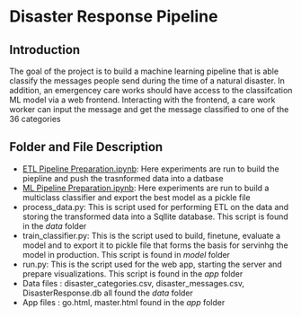 # Disaster Response Pipeline 

## Introduction 
The goal of the project is to build a machine learning pipeline that is able classify the messages people send during the time of a natural disaster. In addition, an emergencey care works should have access to the classifcation ML model via a web frontend. Interacting with the frontend, a care work worker can input the message and get the message classified to one of the 36 categories 

## Folder and File Description 
* [ETL Pipeline Preparation.ipynb](https://github.com/TensorAdy/udacity_dsnd/blob/master/Project%202%20-%20Disaster%20Response%20Pipeline/ETL%20Pipeline%20Preparation.ipynb): Here experiments are run to build the piepline and push the trasnformed data into a datbase 
* [ML Pipeline Preparation.ipynb](https://github.com/TensorAdy/udacity_dsnd/blob/master/Project%202%20-%20Disaster%20Response%20Pipeline/ML%20Pipeline%20Preparation.ipynb): Here experiments are run to build a multiclass classifier and export the best model as a pickle file 
* process_data.py: This is script used for performing ETL on the data and storing the transformed data into a Sqllite database. This script is found in the *data* folder
* train_classifier.py: This is the script used to build, finetune, evaluate a model and to export it to pickle file that forms the basis for servinhg the model in production. This script is found in *model* folder  
* run.py: This is the script used for the web app, starting the server and prepare visualizations. This script is found in the *app* folder
* Data files : disaster_categories.csv, disaster_messages.csv, DisasterResponse.db all found the *data* folder
* App files : go.html, master.html found in the *app* folder


